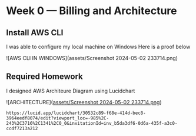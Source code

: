 # Week 0 — Billing and Architecture

## Install AWS CLI
I was able to configure my local machine on Windows
Here is a proof below

![AWS CLI IN WINDOWS](assets/Screenshot 2024-05-02 233714.png)


## Required Homework


 I designed AWS Architeure Diagram using Lucidchart

![ARCHITECTURE]([assets/Screenshot 2024-05-02 233714.png](https://github.com/Toffee-Tech/aws-bootcamp-cruddur-2023/commit/dc2cbe76ab629af33ca72faeaa851526d136378f))

```
https://lucid.app/lucidchart/30532c89-f68e-414d-bec8-3964eedf8074/edit?viewport_loc=-985%2C-243%2C3716%2C1341%2C0_0&invitationId=inv_b5da3df6-0d6a-435f-a3c0-ccdf7213a212
```
